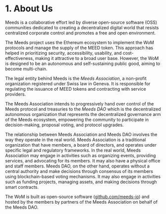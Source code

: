 
# 1. About Us

Meeds is a collaborative effort led by diverse open-source software (OSS) communities dedicated to creating a decentralized digital world that resists centralized corporate control and promotes a free and open environment.

The Meeds project uses the Ethereum ecosystem to implement the WoM protocols and manage the supply of the MEED token. This approach has helped in prioritizing security, accessibility, usability, and cost-effectiveness, making it attractive to a broad user base. However, the WoM is designed to be an autonomous and self-sustaining public good, aiming to become multi-chain.

The legal entity behind Meeds is the _Meeds Association_, a non-profit organization registered under Swiss law in Geneva. It is responsible for regulating the issuance of MEED tokens and contracting with service providers.

The Meeds Association intends to progressively hand over control of the Meeds protocol and treasuries to the _Meeds DAO_ which is the decentralized autonomous organization that represents the decentralized governance arm of the Meeds ecosystem, empowering the community to participate in decision-making, proposal voting, and protocol upgrades.

The relationship between Meeds Association and Meeds DAO involves the way they operate in the real world. Meeds Association is a traditional organization that have members, a board of directors, and operates under specific legal and regulatory frameworks. In the real world, Meeds Association may engage in activities such as organizing events, providing services, and advocating for its members. It may also have a physical office and staff members. Meeds DAO, on the other hand, operates without a central authority and make decisions through consensus of its members using blockchain-based voting mechanisms. It may also engage in activities such as funding projects, managing assets, and making decisions through smart contracts.

The WoM is built as open-source software ([github.com/meeds-io](https://github.com/meeds-io)) and hosted by the members by partners of the Meeds Association on behalf of the Meeds DAO.

